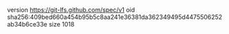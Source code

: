 version https://git-lfs.github.com/spec/v1
oid sha256:409bed660a454b95b5c8aa241e36381da362349495d4475506252ab34b6ce33e
size 1018
